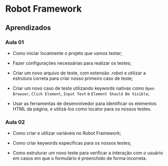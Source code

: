 # Robot Framework

## Aprendizados

### Aula 01 

- Como iniciar localmente o projeto que vamos testar;

- Fazer configurações necessárias para realizar os testes;

- Criar um novo arquivo de teste, com extensão .robot e utilizar a estrutura correta para criar nosso primeiro caso de teste;

- Criar um novo caso de teste utilizando keywords nativas como `Open Browser`, `Click Element`, `Input Text` e `Element Should Be Visible`;

- Usar as ferramentas de desenvolvedor para identificar os elementos HTML da página, e utilizá-los como locator para os nossos testes.

### Aula 02

- Como criar e utilizar variáveis no Robot Framework;

- Como criar keywords específicas para os nossos testes;

- Como estruturar um novo teste para verificar a interação com o usuário em casos em que o formulário é preenchido de forma incorreta.
